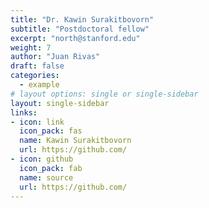 ```yaml
---
title: "Dr. Kawin Surakitbovorn"
subtitle: "Postdoctoral fellow"
excerpt: "north@stanford.edu"
weight: 7
author: "Juan Rivas"
draft: false
categories:
  - example
# layout options: single or single-sidebar
layout: single-sidebar
links:
- icon: link
  icon_pack: fas
  name: Kawin Surakitbovorn
  url: https://github.com/
- icon: github
  icon_pack: fab
  name: source
  url: https://github.com/
---
```


